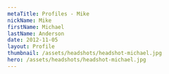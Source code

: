 ```yaml
---
metaTitle: Profiles - Mike
nickName: Mike
firstName: Michael
lastName: Anderson
date: 2012-11-05
layout: Profile
thumbnail: /assets/headshots/headshot-michael.jpg
hero: /assets/headshots/headshot-michael.jpg
---
```

